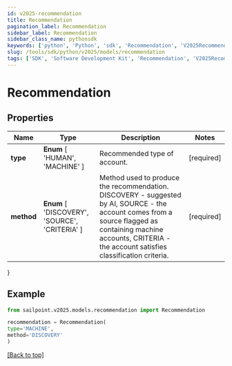 ```yaml
---
id: v2025-recommendation
title: Recommendation
pagination_label: Recommendation
sidebar_label: Recommendation
sidebar_class_name: pythonsdk
keywords: ['python', 'Python', 'sdk', 'Recommendation', 'V2025Recommendation'] 
slug: /tools/sdk/python/v2025/models/recommendation
tags: ['SDK', 'Software Development Kit', 'Recommendation', 'V2025Recommendation']
---
```


# Recommendation


## Properties

Name | Type | Description | Notes
------------ | ------------- | ------------- | -------------
**type** |  **Enum** [  'HUMAN',    'MACHINE' ] | Recommended type of account. | [required]
**method** |  **Enum** [  'DISCOVERY',    'SOURCE',    'CRITERIA' ] | Method used to produce the recommendation. DISCOVERY - suggested by AI, SOURCE - the account comes from a source flagged as containing machine accounts, CRITERIA - the account satisfies classification criteria. | [required]
}

## Example

```python
from sailpoint.v2025.models.recommendation import Recommendation

recommendation = Recommendation(
type='MACHINE',
method='DISCOVERY'
)

```
[[Back to top]](#) 

